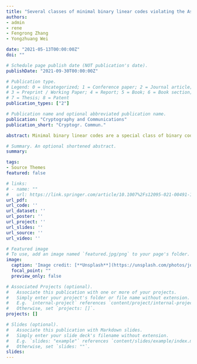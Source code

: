 ```yaml
---
title: "Several classes of minimal binary linear codes violating the Ashikhmin-Barg bound."
authors:
- admin
- rene
- Fengrong Zhang
- Yongzhuang Wei

date: "2021-05-13T00:00:00Z"
doi: ""

# Schedule page publish date (NOT publication's date).
publishDate: "2021-09-30T00:00:00Z"

# Publication type.
# Legend: 0 = Uncategorized; 1 = Conference paper; 2 = Journal article;
# 3 = Preprint / Working Paper; 4 = Report; 5 = Book; 6 = Book section;
# 7 = Thesis; 8 = Patent
publication_types: ["2"]

# Publication name and optional abbreviated publication name.
publication: "Cryptography and Communications"
publication_short: "Cryptogr. Commun."

abstract: Minimal binary linear codes are a special class of binary codes with important applications in secret sharing and secure two-party computation. These codes are characterized by the property that none of the nonzero codewords is covered by any other codeword. Denoting by wmin and wmax the minimum and maximum weights of the codewords, respectively, such codes are relatively easy to design when the ratio wmin/ wmax is larger than $1/2$ (known as the Ashikhmin-Barg bound). On the other hand, a few known classes of minimal codes violate this bound, hence having the property $w_{{min}}/ w_{{max}}\leq  1/2$. In this article, we provide several explicit classes of minimal binary linear codes that violate the Ashikhmin-Barg bound while achieving a great variety of the ratio $w_{min}/w_{max}$. Our first generic method employs suitable characteristic functions with relatively low weights within the range $[n + 1,2n− 2]$. The second approach specifies characteristic functions with weights in $[2n− 2 + 1,2n− 2 + 2n− 3 − 1]$, whose supports contain a skewed (removing one element) affine subspace of dimension $n − 2$. Finally, we also characterize an infinite family of minimal codes based on the class of so-called root Boolean functions of weight $2n− 1 − (n − 1)$, useful in specific hardware testing applications. Consequently, many infinite classes of minimal codes crossing the Ashikhmin-Barg bound are derived from an ample range of characteristic functions. In certain cases, we completely specify the weight distributions of the resulting codes.

# Summary. An optional shortened abstract.
summary: 

tags:
- Source Themes
featured: false

# links:
# - name: ""
#   url: https://link.springer.com/article/10.1007%2Fs12095-021-00491-1
url_pdf: 
url_code: ''
url_dataset: ''
url_poster: ''
url_project: ''
url_slides: ''
url_source: ''
url_video: ''

# Featured image
# To use, add an image named `featured.jpg/png` to your page's folder. 
image:
  caption: 'Image credit: [**Unsplash**](https://unsplash.com/photos/jdD8gXaTZsc)'
  focal_point: ""
  preview_only: false

# Associated Projects (optional).
#   Associate this publication with one or more of your projects.
#   Simply enter your project's folder or file name without extension.
#   E.g. `internal-project` references `content/project/internal-project/index.md`.
#   Otherwise, set `projects: []`.
projects: []

# Slides (optional).
#   Associate this publication with Markdown slides.
#   Simply enter your slide deck's filename without extension.
#   E.g. `slides: "example"` references `content/slides/example/index.md`.
#   Otherwise, set `slides: ""`.
slides:
---
```

